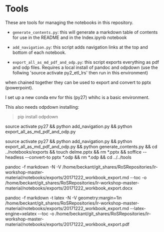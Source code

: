 # Tools

These are tools for managing the notebooks in this repository.

- ``generate_contents.py``: this will generate a markdown table of contents for use in the README and in the Index.ipynb notebook

- ``add_navigation.py``: this script adds navigation links at the top and bottom of each notebook.

- ``export_all_as_md_pdf_and_odp.py``: this script exports everything as pdf and odp files. Requires a local install of pandoc and odpdown (use the follwing 'source activate py2_etl_lrs' then run in this environment)

when chained together they can be used to export and convert to pptx (powerpoint).

I set up a new conda env for this (py27) whihc is a basic environment.

This also needs odpdown installing:

> pip install odpdown

source activate py27 && python add_navigation.py && python export_all_as_md_pdf_and_odp.py

source activate py27 && python add_navigation.py && python export_all_as_md_pdf_and_odp.py && python generate_contents.py && cd ../notebooks/exports && touch delme.pptx && rm *.pptx && soffice --headless --convert-to pptx *.odp && rm *.odp && cd ../../tools


pandoc -f markdown  -N -V /home/beckant/git_shares/RoSRepositories/lr-workshop-master-material/notebooks/exports/20171222_workbook_export.md  --toc -o /home/beckant/git_shares/RoSRepositories/lr-workshop-master-material/notebooks/exports/20171222_workbook_export.docx

pandoc -f markdown -t latex -N -V geometry:margin=1in /home/beckant/git_shares/RoSRepositories/lr-workshop-master-material/notebooks/exports/20171222_workbook_export.md --latex-engine=xelatex --toc -o /home/beckant/git_shares/RoSRepositories/lr-workshop-master-material/notebooks/exports/20171222_workbook_export.pdf
